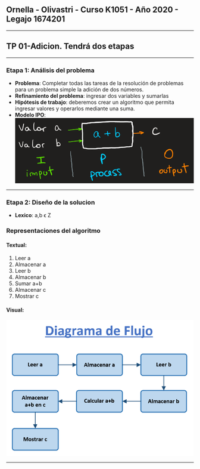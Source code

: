 ﻿## Ornella - Olivastri - Curso K1051 - Año 2020 - Legajo 1674201
---
## TP 01-Adicion. Tendrá dos etapas
---
### Etapa 1: Análisis del problema
- **Problema**: Completar todas las tareas de la resolución de problemas para un problema simple la adición de dos números.
- **Refinamiento del problema**: ingresar dos variables y sumarlas
- **Hipótesis de trabajo**: deberemos crear un algoritmo que permita ingresar valores y operarlos mediante una suma. 
- **Modelo IPO**: 
![](modelo%20IPO.PNG)

---
### Etapa 2: Diseño de la solucion
- **Lexico**: a,b ϵ Z 
### Representaciones del algoritmo
#### Textual: 
1. Leer a
2. Almacenar a
3. Leer b
4. Almacenar b
5. Sumar a+b
6. Almacenar c
7. Mostrar c

#### Visual:
![](diagrama%20de%20flujo.PNG)

---
